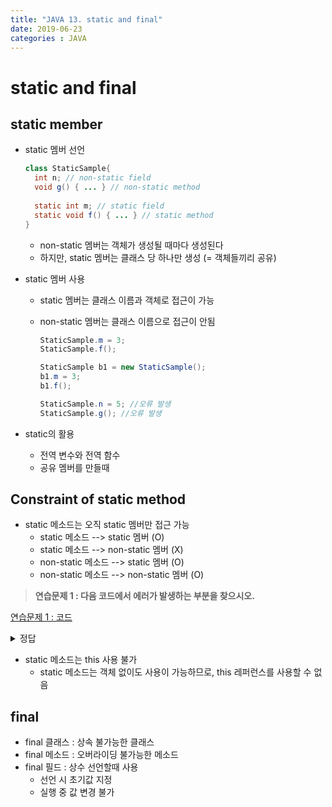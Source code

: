 ```yaml
---
title: "JAVA 13. static and final"
date: 2019-06-23
categories : JAVA
---
```


# static and final

## static member
* static 멤버 선언

  ~~~java
  class StaticSample{
    int n; // non-static field
    void g() { ... } // non-static method
    
    static int m; // static field
    static void f() { ... } // static method
  }
  ~~~
  
  * non-static 멤버는 객체가 생성될 때마다 생성된다
  * 하지만, static 멤버는 클래스 당 하나만 생성 (= 객체들끼리 공유)

* static 멤버 사용
  * static 멤버는 클래스 이름과 객체로 접근이 가능
  * non-static 멤버는 클래스 이름으로 접근이 안됨
  
    ~~~java
    StaticSample.m = 3;
    StaticSample.f();
    
    StaticSample b1 = new StaticSample();
    b1.m = 3;
    b1.f();
    
    StaticSample.n = 5; //오류 발생
    StaticSample.g(); //오류 발생
    ~~~
    
* static의 활용
  * 전역 변수와 전역 함수
  * 공유 멤버를 만들때
  
## Constraint of static method

* static 메소드는 오직 static 멤버만 접근 가능
  * static 메소드 --> static 멤버 (O)
  * static 메소드 --> non-static 멤버 (X)
  * non-static 메소드 --> static 멤버 (O)
  * non-static 메소드 --> non-static 멤버 (O)
  
> **연습문제 1 : 다음 코드에서 에러가 발생하는 부분을 찾으시오.**

[연습문제 1 : 코드](https://github.com/DetegiCE/JavaStudy/blob/master/chapter4/StaticMethod.java)

<details><summary>정답</summary>

s1함수 : static 메소드의 non-static 필드 접근 불가

s2함수 : static 메소드의 non-static 메소드 접근 불가

</details>

* static 메소드는 this 사용 불가
  * static 메소드는 객체 없이도 사용이 가능하므로, this 레퍼런스를 사용할 수 없음
  

## final

* final 클래스 : 상속 불가능한 클래스
* final 메소드 : 오버라이딩 불가능한 메소드
* final 필드 : 상수 선언할때 사용
  * 선언 시 초기값 지정
  * 실행 중 값 변경 불가
  
